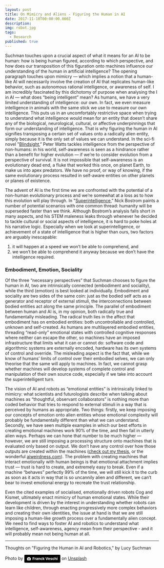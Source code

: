 ```yaml
---
layout: post
title: On Mimicry and Aliens - Figuring the Human in AI
date: 2017-11-10T00:00:00.000Z
description:
img: robot.jpg
tags:
  - Research
published: true
---
```


Suchman touches upon a crucial aspect of what it means for an AI to be human: how is being human figured, according to which perspective, and how does our transposition of this figuration onto machines influence our understanding of the human in artificial intelligence? The opening paragraph touches upon mimicry — which implies a notion that a human-like AI will necessarily involve the creation of AI that replicates human-like behavior, such as autonomous rational intelligence, or awareness of self. I am incredibly fascinated by this dichotomy of purpose when analysing the I in AI — what does “being intelligent” mean? As humans, we have a very limited understanding of intelligence: our own. In fact, we even measure intelligence in animals with the same stick we use to measure our own intelligence. This puts us in an uncomfortably restrictive space when trying to understand what intelligence would mean for an entity that doesn’t share any of the biological, neurological, cultural, or affective underpinnings that form our understanding of intelligence. That is why figuring the human in AI signifies transposing a certain set of values onto a radically alien entity, simply because it is the only set of values we can understand. In the sci-fi novel "[Blindsight](https://en.wikipedia.org/wiki/Blindsight_(Watts_novel)),” Peter Watts tackles intelligence from the perspective of non-humans: in his world, self-awareness is seen as a hindrance rather than a benefit for higher evolution — if we’re to consider evolution from a perspective of survival. It is not impossible that self-awareness is an evolutionary dead end, a fluke that worked this once, on planet Earth, to make us into apex predators. We have no proof, or way of knowing, if the same evolutionary process resulted in self-aware entities on other planets or planes of existence.

The advent of AI is the first time we are confronted with the potential of a non-human evolutionary process and we’re somewhat at a loss as to how this evolution will play through. In "[Superintelligence](https://en.wikipedia.org/wiki/Superintelligence:_Paths,_Dangers,_Strategies),” Nick Bostrom paints a number of potential scenarios with one common thread: humanity will be superseded faster than we think. Although Bostrom’s analysis falls short in many aspects, and his STEM maleness leaks through whenever he decided to tackle cultural or social aspects of intelligence, it is hard to poke holes at his narrative logic. Especially when we look at superintelligence, or achievement of a state of intelligence that is higher than ours, two factors are arguably inescapable:

1. it will happen at a speed we won’t be able to comprehend, and
2. we won’t be able to comprehend it anyway because we don’t have the intelligence required.


### Embodiment, Emotion, Sociality

Of the three “necessary perspectives” that Suchman chooses to figure the human in AI, two are intrinsically connected (embodiment and sociality), while the third (emotion) is best looked at individually. Embodiment and sociality are two sides of the same coin: just as the bodied self acts as a generator and receptor of external stimuli, the interconnections between bodied entities act along the same principle. The parallel of embodiment between human and AI is, in my opinion, both radically true and fundamentally misleading. The radical truth lies in the affect that embodiment has on embodied entities: both uncontrollable and controlled, unknown and self-created. As humans are multilayered embodied entities, threading “read-only” emotional states with controlled cognitive responses where neither can escape the other, so machines have an imposed infrastructure that limits what it can or cannot do: software code and algorithmic systems are externally encoded, hardware has its own systems of control and override. The misleading aspect is the fact that, while we know of humans’ limits of control over their embodied selves, we can only theorise that the same will apply to machines. In fact, we cannot grasp whether machines will develop systems of complete control and manipulation of their own source code, especially if we take into account the superintelligent turn.

The vision of AI and robots as “emotional entities” is intrinsically linked to mimicry: what scientists and futurologists describe when talking about machines as “thoughtful, observant collaborators” is nothing more than coded behavior that tries to respond to external stimuli in a way that is perceived by humans as appropriate. Two things: firstly, we keep imposing our concepts of emotion onto alien entities whose emotional complexity will probably be fundamentally different than what we can understand. Secondly, we have seen multiple examples in which our best efforts in creating emotional machines work 90% of the time, and then fail in utterly alien ways. Perhaps we can hone that number to be much higher — however, we are still imposing a processing structure onto machines that is evaluated only based on output. We don’t have any control over how those outputs are created within the machines ([check out my thesis](https://www.gitbook.com/book/tingeber/the-new-gatekeepers/details), or the wonderful [aiweirdness.com](http://aiweirdness.com/)). The problem with creating machines that interact emotionally with human beings is that emotional attachment implies trust — trust is hard to create, and extremely easy to break. Even if a machine “behaves” perfectly 99% of the time, we will still kick it to the curb as soon as it acts in way that is so uncannily alien and different, we can’t bear to invest emotional energy to recreate the trust relationship.

Even the cited examples of socialised, emotionally driven robots Cog and Kismet, ultimately enact mimicry of human emotional states. While their development is driven by the interest in understanding whether robots can learn like children, through enacting progressively more complex behaviors and creating their own identities, the issue at hand is that we are still imposing a human-like growth process over a fundamentally alien concept. We need to find ways to foster AI and robotics to understand what intelligence, self-awareness, agency mean from their perspective - and it will probably mean not being human at all.  

---

Thoughts on "Figuring the Human in AI and Robotics," by Lucy Suchman

Photo by <a style="background-color:black;color:white;text-decoration:none;padding:4px 6px;font-family:-apple-system, BlinkMacSystemFont, &quot;San Francisco&quot;, &quot;Helvetica Neue&quot;, Helvetica, Ubuntu, Roboto, Noto, &quot;Segoe UI&quot;, Arial, sans-serif;font-size:12px;font-weight:bold;line-height:1.2;display:inline-block;border-radius:3px;" href="https://unsplash.com/@franckveschi?utm_medium=referral&amp;utm_campaign=photographer-credit&amp;utm_content=creditBadge" target="_blank" rel="noopener noreferrer" title="Download free do whatever you want high-resolution photos from Franck Veschi"><span style="display:inline-block;padding:2px 3px;"><svg xmlns="http://www.w3.org/2000/svg" style="height:12px;width:auto;position:relative;vertical-align:middle;top:-1px;fill:white;" viewBox="0 0 32 32"><title>unsplash-logo</title><path d="M20.8 18.1c0 2.7-2.2 4.8-4.8 4.8s-4.8-2.1-4.8-4.8c0-2.7 2.2-4.8 4.8-4.8 2.7.1 4.8 2.2 4.8 4.8zm11.2-7.4v14.9c0 2.3-1.9 4.3-4.3 4.3h-23.4c-2.4 0-4.3-1.9-4.3-4.3v-15c0-2.3 1.9-4.3 4.3-4.3h3.7l.8-2.3c.4-1.1 1.7-2 2.9-2h8.6c1.2 0 2.5.9 2.9 2l.8 2.4h3.7c2.4 0 4.3 1.9 4.3 4.3zm-8.6 7.5c0-4.1-3.3-7.5-7.5-7.5-4.1 0-7.5 3.4-7.5 7.5s3.3 7.5 7.5 7.5c4.2-.1 7.5-3.4 7.5-7.5z"></path></svg></span><span style="display:inline-block;padding:2px 3px;">Franck Veschi</span></a> on [Unsplash](https://unsplash.com/search/photos/robot?utm_source=unsplash&utm_medium=referral&utm_content=creditCopyText)
